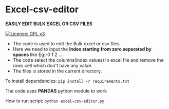 # Excel-csv-editor

**EASILY EDIT BULK EXCEL OR CSV FILES**

[![License: GPL v3](https://img.shields.io/badge/License-GPLv3-blue.svg)](https://github.com/rahul1996pp/Excel-csv-editor/blob/main/LICENSE)
- The code is used to edit the Bulk excel or csv files.
- Here we need to input the **index starting from zero seperated by spaces** like Eg:-0 1 2 ....
- The code select the columns(index values) in excel file and remove the rows cell which don't have any value. 
- The files is stored in the current directory.

To install dependencies:
`pip install -r requirements.txt`

The code uses **PANDAS** python module to work

How to run script:
 `python excel-csv-editor.py`
